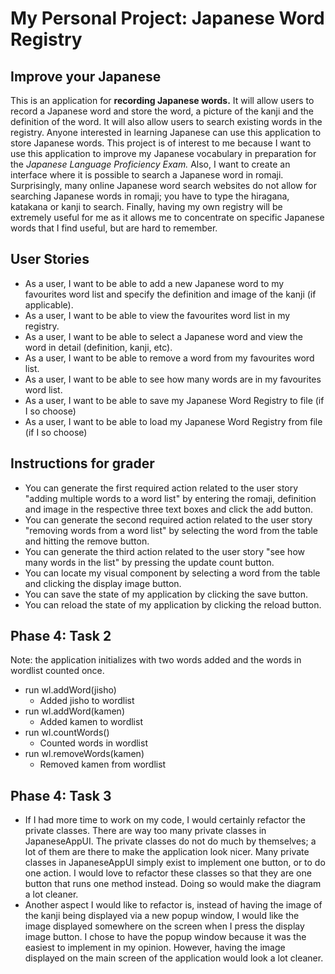 # My Personal Project: Japanese Word Registry

## Improve your Japanese

This is an application for **recording Japanese words.** 
It will allow users to record a Japanese word and store the word, 
a picture of the kanji and the definition of the word. It will also allow users to search
existing words in the registry. Anyone interested in learning Japanese can use this application 
to store Japanese words. This project is of interest to me because I want to use this application
to improve my Japanese vocabulary in preparation for the *Japanese Language Proficiency Exam.*
Also, I want to create an interface where it is possible to search a Japanese word in romaji. 
Surprisingly, many online Japanese word search websites do not allow for searching Japanese words
in romaji; you have to type the hiragana, katakana or kanji to search. Finally, having my own 
registry will be extremely useful for me as it allows me to concentrate on specific Japanese words
that I find useful, but are hard to remember.

## User Stories
- As a user, I want to be able to add a new Japanese word to my favourites word list and specify the definition 
and image of the kanji (if applicable).
- As a user, I want to be able to view the favourites word list in my registry.
- As a user, I want to be able to select a Japanese word and view the word in detail (definition, kanji, etc).
- As a user, I want to be able to remove a word from my favourites word list.
- As a user, I want to be able to see how many words are in my favourites word list. 
- As a user, I want to be able to save my Japanese Word Registry to file (if I so choose)
- As a user, I want to be able to load my Japanese Word Registry from file (if I so choose)

## Instructions for grader
- You can generate the first required action related to the user story "adding multiple words to a word list" 
by entering the romaji, definition and image in the respective three text boxes and
click the add button.
- You can generate the second required action related to the user story "removing words from a word list"
by selecting the word from the table and hitting the remove button.
- You can generate the third action related to the user story "see how many words in the list" 
by pressing the update count button.
- You can locate my visual component by selecting a word from the table and clicking the display image button.
- You can save the state of my application by clicking the save button.
- You can reload the state of my application by clicking the reload button.

## Phase 4: Task 2
Note: the application initializes with two words added and the words in wordlist counted once.
- run wl.addWord(jisho)
  - Added jisho to wordlist
- run wl.addWord(kamen)
  - Added kamen to wordlist
- run wl.countWords()
  - Counted words in wordlist
- run wl.removeWords(kamen)
  - Removed kamen from wordlist

## Phase 4: Task 3
- If I had more time to work on my code, I would certainly refactor the private classes. There are way too many
private classes in JapaneseAppUI. The private classes do not do much by themselves; a lot of them are there to
make the application look nicer. Many private classes in JapaneseAppUI simply exist to implement one button, or
to do one action. I would love to refactor these classes so that they are one button that runs one method
instead. Doing so would make the diagram a lot cleaner. 
- Another aspect I would like to refactor is, instead of having the image of the kanji being displayed via a 
new popup window, I would like the image displayed somewhere on the screen when I press the display image 
button. I chose to have the popup window because it was the easiest to implement in my opinion. However, 
having the image displayed on the main screen of the application would look a lot cleaner. 
